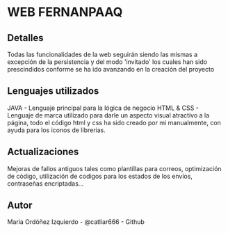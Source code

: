 # WEB FERNANPAAQ

## Detalles
Todas las funcionalidades de la web seguirán siendo las mismas a excepción de la persistencia y del modo 'invitado' los cuales han sido prescindidos
conforme se ha ido avanzando en la creación del proyecto

## Lenguajes utilizados
JAVA - Lenguaje principal para la lógica de negocio
HTML & CSS - Lenguaje de marca utilizado para darle un aspecto visual atractivo a la página, todo el código html y css
ha sido creado por mi manualmente, con ayuda para los iconos de librerias.

## Actualizaciones
Mejoras de fallos antiguos tales como plantillas para correos, optimización de código,
utilización de codigos para los estados de los envíos, contraseñas encriptadas...

## Autor
María Ordóñez Izquierdo - @catliar666 - Github


